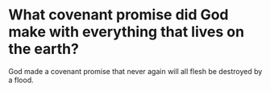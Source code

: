 # What covenant promise did God make with everything that lives on the earth?

God made a covenant promise that never again will all flesh be destroyed by a flood.

